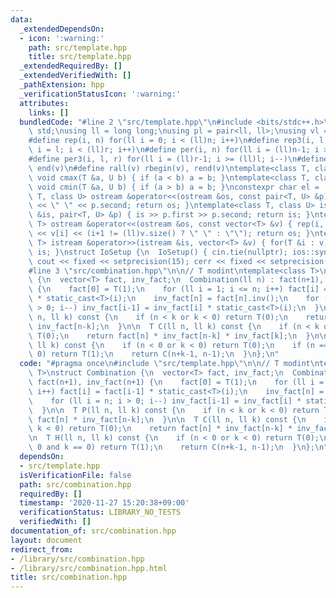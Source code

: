 ```yaml
---
data:
  _extendedDependsOn:
  - icon: ':warning:'
    path: src/template.hpp
    title: src/template.hpp
  _extendedRequiredBy: []
  _extendedVerifiedWith: []
  _pathExtension: hpp
  _verificationStatusIcon: ':warning:'
  attributes:
    links: []
  bundledCode: "#line 2 \"src/template.hpp\"\n#include <bits/stdc++.h>\nusing namespace\
    \ std;\nusing ll = long long;\nusing pl = pair<ll, ll>;\nusing vl = vector<ll>;\n\
    #define rep(i, n) for(ll i = 0; i < (ll)n; i++)\n#define rep3(i, l, r) for(ll\
    \ i = l; i < (ll)r; i++)\n#define per(i, n) for(ll i = (ll)n-1; i >= 0; i--)\n\
    #define per3(i, l, r) for(ll i = (ll)r-1; i >= (ll)l; i--)\n#define all(v) begin(v),\
    \ end(v)\n#define rall(v) rbegin(v), rend(v)\ntemplate<class T, class U> inline\
    \ void cmax(T &a, U b) { if (a < b) a = b; }\ntemplate<class T, class U> inline\
    \ void cmin(T &a, U b) { if (a > b) a = b; }\nconstexpr char el = '\\n';\ntemplate<class\
    \ T, class U> ostream &operator<<(ostream &os, const pair<T, U> &p) { os << p.first\
    \ << \" \" << p.second; return os; }\ntemplate<class T, class U> istream &operator>>(istream\
    \ &is, pair<T, U> &p) { is >> p.first >> p.second; return is; }\ntemplate<class\
    \ T> ostream &operator<<(ostream &os, const vector<T> &v) { rep(i, v.size()) os\
    \ << v[i] << (i+1 != (ll)v.size() ? \" \" : \"\"); return os; }\ntemplate<class\
    \ T> istream &operator>>(istream &is, vector<T> &v) { for(T &i : v) is >> i; return\
    \ is; }\nstruct IoSetup {\n  IoSetup() { cin.tie(nullptr); ios::sync_with_stdio(false);\
    \ cout << fixed << setprecision(15); cerr << fixed << setprecision(15); }\n} io_setup;\n\
    #line 3 \"src/combination.hpp\"\n\n// T modint\ntemplate<class T>\nstruct Combination\
    \ {\n  vector<T> fact, inv_fact;\n  Combination(ll n) : fact(n+1), inv_fact(n+1)\
    \ {\n    fact[0] = T(1);\n    for (ll i = 1; i <= n; i++) fact[i] = fact[i-1]\
    \ * static_cast<T>(i);\n    inv_fact[n] = fact[n].inv();\n    for (ll i = n; i\
    \ > 0; i--) inv_fact[i-1] = inv_fact[i] * static_cast<T>(i);\n  }\n\n  T P(ll\
    \ n, ll k) const {\n    if (n < k or k < 0) return T(0);\n    return fact[n] *\
    \ inv_fact[n-k];\n  }\n\n  T C(ll n, ll k) const {\n    if (n < k or k < 0) return\
    \ T(0);\n    return fact[n] * inv_fact[n-k] * inv_fact[k];\n  }\n\n  T H(ll n,\
    \ ll k) const {\n    if (n < 0 or k < 0) return T(0);\n    if (n == 0 and k ==\
    \ 0) return T(1);\n    return C(n+k-1, n-1);\n  }\n};\n"
  code: "#pragma once\n#include \"src/template.hpp\"\n\n// T modint\ntemplate<class\
    \ T>\nstruct Combination {\n  vector<T> fact, inv_fact;\n  Combination(ll n) :\
    \ fact(n+1), inv_fact(n+1) {\n    fact[0] = T(1);\n    for (ll i = 1; i <= n;\
    \ i++) fact[i] = fact[i-1] * static_cast<T>(i);\n    inv_fact[n] = fact[n].inv();\n\
    \    for (ll i = n; i > 0; i--) inv_fact[i-1] = inv_fact[i] * static_cast<T>(i);\n\
    \  }\n\n  T P(ll n, ll k) const {\n    if (n < k or k < 0) return T(0);\n    return\
    \ fact[n] * inv_fact[n-k];\n  }\n\n  T C(ll n, ll k) const {\n    if (n < k or\
    \ k < 0) return T(0);\n    return fact[n] * inv_fact[n-k] * inv_fact[k];\n  }\n\
    \n  T H(ll n, ll k) const {\n    if (n < 0 or k < 0) return T(0);\n    if (n ==\
    \ 0 and k == 0) return T(1);\n    return C(n+k-1, n-1);\n  }\n};\n"
  dependsOn:
  - src/template.hpp
  isVerificationFile: false
  path: src/combination.hpp
  requiredBy: []
  timestamp: '2020-11-27 15:20:38+09:00'
  verificationStatus: LIBRARY_NO_TESTS
  verifiedWith: []
documentation_of: src/combination.hpp
layout: document
redirect_from:
- /library/src/combination.hpp
- /library/src/combination.hpp.html
title: src/combination.hpp
---
```

